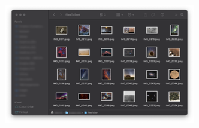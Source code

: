

![Directory screenshot](https://github.com/schx006/code-sample/blob/main/pictures/filesToSort_screenshot.png)

